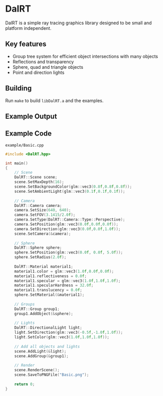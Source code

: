 # DalRT

DalRT is a simple ray tracing graphics library designed to be small and platform independent. 

## Key features ##
- Group tree system for efficient object intersections with many objects
- Reflections and transparency
- Sphere, quad and triangle objects
- Point and direction lights

## Building ##
Run `make` to build `libDalRT.a` and the examples.

## Example Output ##



## Example Code ##
`example/Basic.cpp`
```cpp
#include <DalRT.hpp>

int main()
{
    // Scene
    DalRT::Scene scene;
    scene.SetMaxDepth(16);
    scene.SetBackgroundColor(glm::vec3(0.8f,0.8f,0.8f));
    scene.SetAmbientLight(glm::vec3(0.1f,0.1f,0.1f));
    
    // Camera
    DalRT::Camera camera;
    camera.SetSize(640, 640);
    camera.SetFOV(3.1415/2.0f);
    camera.SetType(DalRT::Camera::Type::Perspective);
    camera.SetPosition(glm::vec3(0.0f,0.0f,0.0f));
    camera.SetDirection(glm::vec3(0.0f,0.0f,1.0f));
    scene.SetCamera(&camera);
    
    // Sphere
    DalRT::Sphere sphere;
    sphere.SetPosition(glm::vec3(0.0f, 0.0f, 5.0f));
    sphere.SetRadius(2.0f);
    
    DalRT::Material material1;
    material1.color = glm::vec3(1.0f,0.0f,0.0f);
    material1.reflectiveness = 0.0f;
    material1.specular = glm::vec3(1.0f,1.0f,1.0f);
    material1.specularHardness = 32.0f;
    material1.translucency = 0.0f;
    sphere.SetMaterial(&material1);
    
    // Groups
    DalRT::Group group1;
    group1.AddObject(&sphere);
    
    // Lights
    DalRT::DirectionalLight light;
    light.SetDirection(glm::vec3(-0.5f,-1.0f,1.0f));
    light.SetColor(glm::vec3(1.0f,1.0f,1.0f));
    
    // Add all objects and lights
    scene.AddLight(&light);
    scene.AddGroup(&group1);
    
    // Render
    scene.RenderScene();
    scene.SaveToPNGFile("Basic.png");
    
    return 0;
}
```
